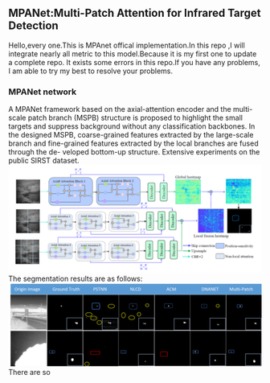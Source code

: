 ## MPANet:Multi-Patch Attention for Infrared Target Detection
Hello,every one.This is MPAnet offical implementation.In this repo ,I will integrate nearly all
metric to this model.Because it is my first one to update a complete repo. It exists some errors in this repo.If you have
any problems, I am able to try my best to resolve your problems.
### MPANet network
A MPANet framework
based on the axial-attention encoder and the multi-scale patch
branch (MSPB) structure is proposed to highlight the small
targets and suppress background without any classification
backbones. In the designed MSPB, coarse-grained features
extracted by the large-scale branch and fine-grained features
extracted by the local branches are fused through the de-
veloped bottom-up structure. Extensive experiments on the
public SIRST dataset.
![network](./Image/MPANet.png)
The segmentation results are as follows:
<img alt="result" src="./Image/Results.png"/>
There are so 
